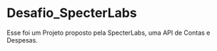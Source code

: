 # Desafio_SpecterLabs

Esse foi um Projeto proposto pela SpecterLabs, uma API de Contas e Despesas.
